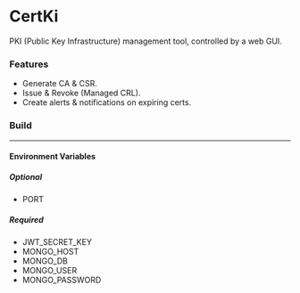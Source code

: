 # CertKi
PKI (Public Key Infrastructure) management tool, controlled by a web GUI.

### Features
* Generate CA & CSR.
* Issue & Revoke (Managed CRL).
* Create alerts & notifications on expiring certs.

### Build
------
#### Environment Variables
##### Optional
* PORT

##### Required
* JWT_SECRET_KEY
* MONGO_HOST
* MONGO_DB
* MONGO_USER
* MONGO_PASSWORD

